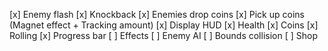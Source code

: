 [x] Enemy flash
[x] Knockback
[x] Enemies drop coins
[x] Pick up coins (Magnet effect + Tracking amount)
[x] Display HUD
    [x] Health
    [x] Coins
    [x] Rolling
    [x] Progress bar
[ ] Effects
[ ] Enemy AI
[ ] Bounds collision
[ ] Shop
